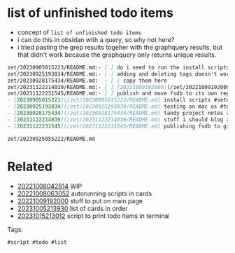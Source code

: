 # list of unfinished todo items

- concept of `list of unfinished todo items`
- i can do this in obsidan wtih a query, so why not here?
- i tried pasting the grep results togeher with the graphquery results, but that didn't work because the graphquery only returns unique results.

```markdown
zet/20230905015223/README.md:- [ ] do i need to run the install scripts in the github actions runner docker? scripts that run during the enrich process might expect certain commands installed.
zet/20230925193834/README.md:- [ ] adding and deleting tags doesn't work
zet/20230928175434/README.md:  - [ ] copy them here
zet/20231122214039/README.md:- [ ] [20221009192000](/zet/20221009192000/README.md) copy in from stuff to put on main page
zet/20231122231545/README.md:- [ ] publish and move fsdb to its own repository
- [20230905015223](/zet/20230905015223/README.md) install scripts #setup #script #install #list
- [20230925193834](/zet/20230925193834/README.md) testing on mac os #test #dotfiles
- [20230928175434](/zet/20230928175434/README.md) tandy project notes and scripts for old machine project #text #fun #project
- [20231122214039](/zet/20231122214039/README.md) stuff i should blog about #idea #blogpost #list
- [20231122231545](/zet/20231122231545/README.md) publishing fsdb to github as a standalone project in a repository #github #project
```

` zet/20230925055222/README.md `

# Related

- [20221008042814](/zet/20221008042814/README.md) WIP
- [20221008063052](/zet/20221008063052/README.md) autorunning scripts in cards
- [20221009192000](/zet/20221009192000/README.md) stuff to put on main page
- [20231005213930](/zet/20231005213930/README.md) list of cards in order
- [20231015213012](/zet/20231015213012/README.md) script to print todo items in terminal

Tags:

    #script #todo #list
